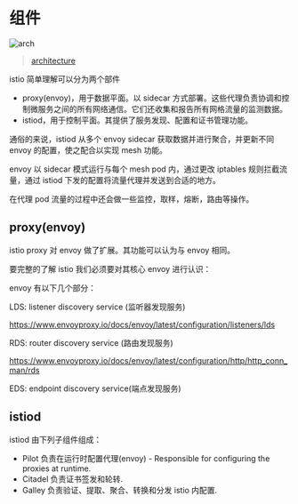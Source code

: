 # 组件

![arch](https://istio.io/latest/zh/docs/ops/deployment/architecture/arch.svg)

> [architecture](https://istio.io/latest/docs/ops/deployment/architecture/)

istio 简单理解可以分为两个部件

- proxy(envoy)，用于数据平面。以 sidecar 方式部署。这些代理负责协调和控制微服务之间的所有网络通信。它们还收集和报告所有网格流量的监测数据。
- istiod，用于控制平面。其提供了服务发现、配置和证书管理功能。

通俗的来说，istiod 从多个 envoy sidecar 获取数据并进行聚合，并更新不同 envoy 的配置，使之配合以实现 mesh 功能。

envoy 以 sidecar 模式运行与每个 mesh pod 内，通过更改 iptables 规则拦截流量，通过 istiod 下发的配置将流量代理并发送到合适的地方。

在代理 pod 流量的过程中还会做一些监控，取样，熔断，路由等操作。

## proxy(envoy)

istio proxy 对 envoy 做了扩展。其功能可以认为与 envoy 相同。

要完整的了解 istio 我们必须要对其核心 envoy 进行认识：

envoy 有以下几个部分：

LDS: listener discovery service (监听器发现服务)

<https://www.envoyproxy.io/docs/envoy/latest/configuration/listeners/lds>

RDS: router discovery service (路由发现服务)

<https://www.envoyproxy.io/docs/envoy/latest/configuration/http/http_conn_man/rds>

EDS: endpoint discovery service(端点发现服务)

## istiod

istiod 由下列子组件组成：

- Pilot 负责在运行时配置代理(envoy) - Responsible for configuring the proxies at runtime.
- Citadel 负责证书签发和轮转.
- Galley 负责验证、提取、聚合、转换和分发 istio 内配置.
